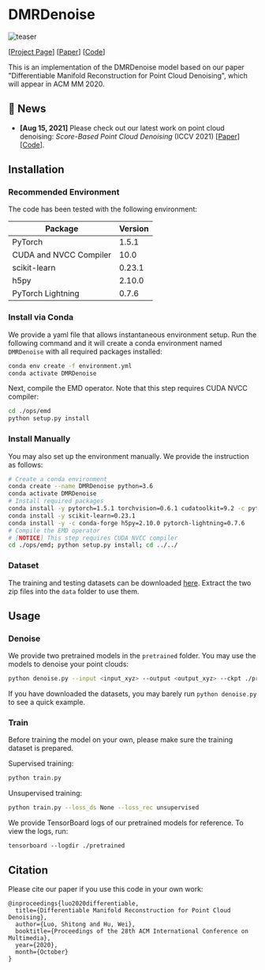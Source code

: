 # DMRDenoise

![teaser](teaser.png)

[[Project Page](https://luost.me/DMRDenoise/)] [[Paper](https://arxiv.org/abs/2007.13551)] [[Code](https://github.com/luost26/DMRDenoise)]

This is an implementation of the DMRDenoise model based on our paper "Differentiable Manifold Reconstruction for Point Cloud Denoising", which will appear in ACM MM 2020.

## :loudspeaker: News

- **[Aug 15, 2021]** Please check out our latest work on point cloud denoising: *Score-Based Point Cloud Denoising* (ICCV 2021) [[Paper](https://arxiv.org/abs/2107.10981)] [[Code](https://github.com/luost26/score-denoise)].


## Installation

### Recommended Environment

The code has been tested with the following environment:

| Package                | Version |
| ---------------------- | ------- |
| PyTorch                | 1.5.1   |
| CUDA and NVCC Compiler | 10.0    |
| scikit-learn           | 0.23.1  |
| h5py                   | 2.10.0  |
| PyTorch Lightning      | 0.7.6   |

### Install via Conda

We provide a yaml file that allows instantaneous environment setup. Run the following command and it will create a conda environment named `DMRDenoise` with all required packages installed:

```bash
conda env create -f environment.yml
conda activate DMRDenoise
```

Next, compile the EMD operator. Note that this step requires CUDA NVCC compiler:

```bash
cd ./ops/emd
python setup.py install
```

### Install Manually

You may also set up the environment manually. We provide the instruction as follows:

```bash
# Create a conda environment
conda create --name DMRDenoise python=3.6
conda activate DMRDenoise
# Install required packages
conda install -y pytorch=1.5.1 torchvision=0.6.1 cudatoolkit=9.2 -c pytorch
conda install -y scikit-learn=0.23.1
conda install -y -c conda-forge h5py=2.10.0 pytorch-lightning=0.7.6
# Compile the EMD operator
# [NOTICE] This step requires CUDA NVCC compiler
cd ./ops/emd; python setup.py install; cd ../../
```

### Dataset

The training and testing datasets can be downloaded [here](https://drive.google.com/drive/folders/1Qw_bYqsUcekeh165kgRODwIuYpsYIzM1?usp=sharing). Extract the two zip files into the `data` folder to use them.



## Usage

### Denoise

We provide two pretrained models in the `pretrained` folder. You may use the models to denoise your point clouds:

```bash
python denoise.py --input <input_xyz> --output <output_xyz> --ckpt ./pretrained/supervised/epoch=153.ckpt
```

If you have downloaded the datasets, you may barely run `python denoise.py` to see a quick example.

### Train

Before training the model on your own, please make sure the training dataset is prepared.

Supervised training:

```bash
python train.py
```

Unsupervised training:

```bash
python train.py --loss_ds None --loss_rec unsupervised
```

We provide TensorBoard logs of our pretrained models for reference. To view the logs, run:

```
tensorboard --logdir ./pretrained
```



## Citation

Please cite our paper if you use this code in your own work:

```
@inproceedings{luo2020differentiable,
  title={Differentiable Manifold Reconstruction for Point Cloud Denoising},
  author={Luo, Shitong and Hu, Wei},
  booktitle={Proceedings of the 28th ACM International Conference on Multimedia},
  year={2020},
  month={October}
}
```

